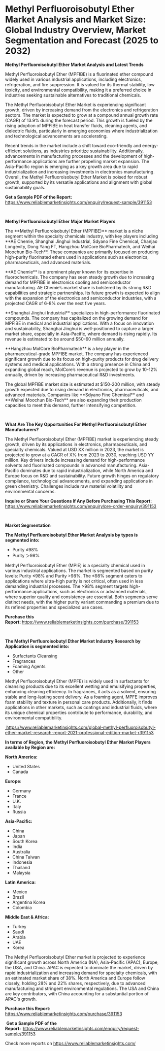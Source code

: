 <p><h1>Methyl Perfluoroisobutyl Ether Market Analysis and Market Size: Global Industry Overview, Market Segmentation and Forecast (2025 to 2032)</h1></p><p><strong>Methyl Perfluoroisobutyl Ether Market Analysis and Latest Trends</strong></p>
<p><p>Methyl Perfluoroisobutyl Ether (MPFIBE) is a fluorinated ether compound widely used in various industrial applications, including electronics, refrigeration, and fire suppression. It is valued for its thermal stability, low toxicity, and environmental compatibility, making it a preferred choice in industries seeking sustainable alternatives to traditional chemicals.</p><p>The Methyl Perfluoroisobutyl Ether Market is experiencing significant growth, driven by increasing demand from the electronics and refrigeration sectors. The market is expected to grow at a compound annual growth rate (CAGR) of 13.9% during the forecast period. This growth is fueled by the rising adoption of MPFIBE in heat transfer fluids, cleaning agents, and dielectric fluids, particularly in emerging economies where industrialization and technological advancements are accelerating.</p><p>Recent trends in the market include a shift toward eco-friendly and energy-efficient solutions, as industries prioritize sustainability. Additionally, advancements in manufacturing processes and the development of high-performance applications are further propelling market expansion. The Asia-Pacific region is emerging as a key growth area due to rapid industrialization and increasing investments in electronics manufacturing. Overall, the Methyl Perfluoroisobutyl Ether Market is poised for robust growth, supported by its versatile applications and alignment with global sustainability goals.</p></p>
<p><strong>Get a Sample PDF of the Report:&nbsp;</strong> <a href="https://www.reliablemarketinsights.com/enquiry/request-sample/391153?utm_campaign=2010&utm_medium=2&utm_source=Github&utm_content=ia&utm_term=26012025&utm_id=methyl-perfluoroisobutyl-ether">https://www.reliablemarketinsights.com/enquiry/request-sample/391153</a></p>
<p>&nbsp;</p>
<p><strong>Methyl Perfluoroisobutyl Ether Major Market Players</strong></p>
<p><p>The **Methyl Perfluoroisobutyl Ether (MPFIBE)** market is a niche segment within the specialty chemicals industry, with key players including **AE Chemie, Shanghai Jinghui Industrial, Sdyano Fine Chemical, Chanjao Longevity, Dong Yang FT, Hangzhou MolCore BioPharmatech, and Weihai Moochun Bio-Tech**. These companies are primarily focused on producing high-purity fluorinated ethers used in applications such as electronics, pharmaceuticals, and advanced materials.</p><p>**AE Chemie** is a prominent player known for its expertise in fluorochemicals. The company has seen steady growth due to increasing demand for MPFIBE in electronics cooling and semiconductor manufacturing. AE Chemie’s market share is bolstered by its strong R&D capabilities and strategic partnerships. Its future growth is expected to align with the expansion of the electronics and semiconductor industries, with a projected CAGR of 6-8% over the next five years.</p><p>**Shanghai Jinghui Industrial** specializes in high-performance fluorinated compounds. The company has capitalized on the growing demand for MPFIBE in medical and industrial applications. With a focus on innovation and sustainability, Shanghai Jinghui is well-positioned to capture a larger market share, especially in Asia-Pacific, where demand is rising rapidly. Its revenue is estimated to be around $50-60 million annually.</p><p>**Hangzhou MolCore BioPharmatech** is a key player in the pharmaceutical-grade MPFIBE market. The company has experienced significant growth due to its focus on high-purity products for drug delivery systems and medical applications. With a strong presence in China and expanding global reach, MolCore’s revenue is projected to grow by 10-12% annually, driven by increasing pharmaceutical R&D investments.</p><p>The global MPFIBE market size is estimated at $150-200 million, with steady growth expected due to rising demand in electronics, pharmaceuticals, and advanced materials. Companies like **Sdyano Fine Chemical** and **Weihai Moochun Bio-Tech** are also expanding their production capacities to meet this demand, further intensifying competition.</p></p>
<p>&nbsp;</p>
<p><strong>What Are The Key Opportunities For Methyl Perfluoroisobutyl Ether Manufacturers?</strong></p>
<p><p>The Methyl Perfluoroisobutyl Ether (MPFIBE) market is experiencing steady growth, driven by its applications in electronics, pharmaceuticals, and specialty chemicals. Valued at USD XX million in 2023, the market is projected to grow at a CAGR of X% from 2023 to 2030, reaching USD YY million. Key drivers include increasing demand for high-performance solvents and fluorinated compounds in advanced manufacturing. Asia-Pacific dominates due to rapid industrialization, while North America and Europe focus on R&D and sustainability. Future growth hinges on regulatory compliance, technological advancements, and expanding applications in green chemistry. Challenges include raw material volatility and environmental concerns.</p></p>
<p><strong>Inquire or Share Your Questions If Any Before Purchasing This Report:</strong> <a href="https://www.reliablemarketinsights.com/enquiry/pre-order-enquiry/391153?utm_campaign=2010&utm_medium=2&utm_source=Github&utm_content=ia&utm_term=26012025&utm_id=methyl-perfluoroisobutyl-ether">https://www.reliablemarketinsights.com/enquiry/pre-order-enquiry/391153</a></p>
<p>&nbsp;</p>
<p><strong>Market Segmentation</strong></p>
<p><strong>The Methyl Perfluoroisobutyl Ether Market Analysis by types is segmented into:</strong></p>
<p><ul><li>Purity ≤98%</li><li>Purity ＞98%</li></ul></p>
<p><p>Methyl Perfluoroisobutyl Ether (MPIE) is a specialty chemical used in various industrial applications. The market is segmented based on purity levels: Purity ≤98% and Purity >98%. The ≤98% segment caters to applications where ultra-high purity is not critical, often used in less demanding industrial processes. The >98% segment targets high-performance applications, such as electronics or advanced materials, where superior quality and consistency are essential. Both segments serve distinct needs, with the higher purity variant commanding a premium due to its refined properties and specialized use cases.</p></p>
<p><strong>Purchase this Report:&nbsp;</strong><a href="https://www.reliablemarketinsights.com/purchase/391153?utm_campaign=2010&utm_medium=2&utm_source=Github&utm_content=ia&utm_term=26012025&utm_id=methyl-perfluoroisobutyl-ether">https://www.reliablemarketinsights.com/purchase/391153</a></p>
<p>&nbsp;</p>
<p><strong>The Methyl Perfluoroisobutyl Ether Market Industry Research by Application is segmented into:</strong></p>
<p><ul><li>Surfactants Cleansing</li><li>Fragrances</li><li>Foaming Agents</li><li>Other</li></ul></p>
<p><p>Methyl Perfluoroisobutyl Ether (MPFE) is widely used in surfactants for cleansing products due to its excellent wetting and emulsifying properties, enhancing cleaning efficiency. In fragrances, it acts as a solvent, ensuring stable and long-lasting scent delivery. As a foaming agent, MPFE improves foam stability and texture in personal care products. Additionally, it finds applications in other markets, such as coatings and industrial fluids, where its unique chemical properties contribute to performance, durability, and environmental compatibility.</p></p>
<p><a href="https://www.reliablemarketinsights.com/global-methyl-perfluoroisobutyl-ether-market-research-report-2021-professional-edition-market-r391153?utm_campaign=2010&utm_medium=2&utm_source=Github&utm_content=ia&utm_term=26012025&utm_id=methyl-perfluoroisobutyl-ether">&nbsp;https://www.reliablemarketinsights.com/global-methyl-perfluoroisobutyl-ether-market-research-report-2021-professional-edition-market-r391153</a></p>
<p><strong>In terms of Region, the Methyl Perfluoroisobutyl Ether Market Players available by Region are:</strong></p>
<p>
    <p> <strong> North America: </strong>
        <ul>
            <li>United States</li>
            <li>Canada</li>
        </ul>
        </p> 
    <p> <strong> Europe: </strong>
        <ul>
            <li>Germany</li>
            <li>France</li>
            <li>U.K.</li>
            <li>Italy</li>
            <li>Russia</li>
        </ul>
        </p> 
    <p> <strong> Asia-Pacific: </strong>
        <ul>
            <li>China</li>
            <li>Japan</li>
            <li>South Korea</li>
            <li>India</li>
            <li>Australia</li>
            <li>China Taiwan</li>
            <li>Indonesia</li>
            <li>Thailand</li>
            <li>Malaysia</li>
        </ul>
        </p> 
    <p> <strong> Latin America: </strong>
        <ul>
            <li>Mexico</li>
            <li>Brazil</li>
            <li>Argentina Korea</li>
            <li>Colombia</li>
        </ul>
        </p> 
    <p> <strong> Middle East & Africa: </strong>
        <ul>
            <li>Turkey</li>
            <li>Saudi</li>
            <li>Arabia</li>
            <li>UAE</li>
            <li>Korea</li>
        </ul>
    </p>
    </p>
<p><p>The Methyl Perfluoroisobutyl Ether market is projected to experience significant growth across North America (NA), Asia-Pacific (APAC), Europe, the USA, and China. APAC is expected to dominate the market, driven by rapid industrialization and increasing demand for specialty chemicals, with an estimated market share of 38%. North America and Europe follow closely, holding 28% and 22% shares, respectively, due to advanced manufacturing and stringent environmental regulations. The USA and China are key contributors, with China accounting for a substantial portion of APAC's growth.</p></p>
<p><strong>Purchase this Report: </strong><a href="https://www.reliablemarketinsights.com/purchase/391153?utm_campaign=2010&utm_medium=2&utm_source=Github&utm_content=ia&utm_term=26012025&utm_id=methyl-perfluoroisobutyl-ether">https://www.reliablemarketinsights.com/purchase/391153</a></p>
<p>&nbsp;<strong>Get a Sample PDF of the Report:&nbsp;&nbsp;</strong><a href="https://www.reliablemarketinsights.com/enquiry/request-sample/391153?utm_campaign=2010&utm_medium=2&utm_source=Github&utm_content=ia&utm_term=26012025&utm_id=methyl-perfluoroisobutyl-ether">https://www.reliablemarketinsights.com/enquiry/request-sample/391153</a></p>
<p><strong></strong></p>
<p>Check more reports on <a href="https://www.reliablemarketinsights.com/?utm_campaign=2010&utm_medium=2&utm_source=Github&utm_content=ia&utm_term=26012025&utm_id=methyl-perfluoroisobutyl-ether">https://www.reliablemarketinsights.com/</a></p>